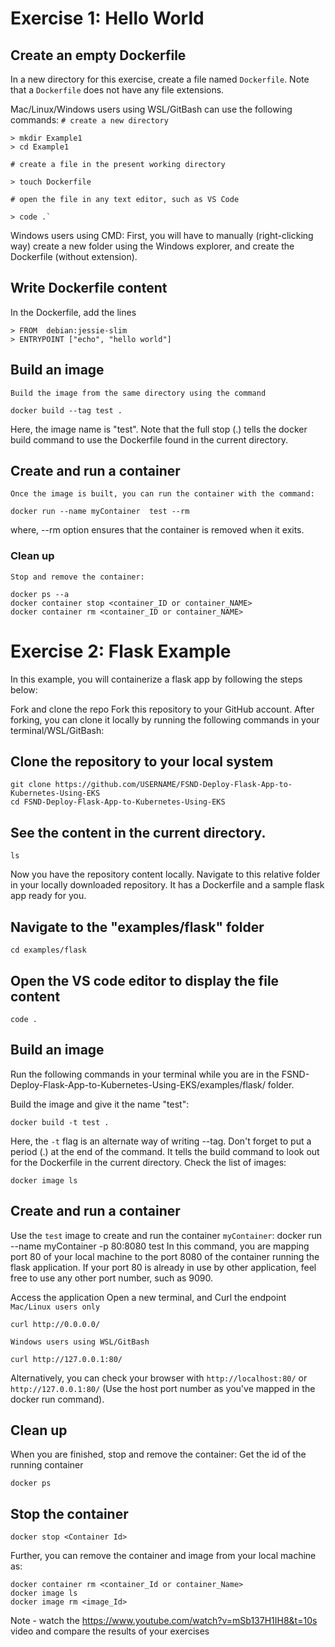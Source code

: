 # Exercise 1: Hello World #

## Create an empty Dockerfile ##

In a new directory for this exercise, create a file named `Dockerfile`. Note that a `Dockerfile` does not have any file extensions.

Mac/Linux/Windows users using WSL/GitBash can use the following commands:
`# create a new directory`
    
    > mkdir Example1
    > cd Example1


`# create a file in the present working directory`
    
    > touch Dockerfile

`# open the file in any text editor, such as VS Code`

    > code .`
    

Windows users using CMD: First, you will have to manually (right-clicking way) create a new folder using the Windows explorer, and create the Dockerfile (without extension). 

## Write Dockerfile content ##

In the Dockerfile, add the lines

    > FROM  debian:jessie-slim
    > ENTRYPOINT ["echo", "hello world"]


## Build an image ## 
`Build the image from the same directory using the command`

    docker build --tag test .


Here, the image name is "test". Note that the full stop (.) tells the docker build command to use the Dockerfile found in the current directory.

## Create and run a container ## 
`Once the image is built, you can run the container with the command:`

    docker run --name myContainer  test --rm
where, --rm option ensures that the container is removed when it exits.

### Clean up ##
`Stop and remove the container:`

    docker ps --a
    docker container stop <container_ID or container_NAME>
    docker container rm <container_ID or container_NAME>


# Exercise 2: Flask Example #
In this example, you will containerize a flask app by following the steps below:

Fork and clone the repo
Fork this repository to your GitHub account. After forking, you can clone it locally by running the following commands in your terminal/WSL/GitBash:

## Clone the repository to your local system
    git clone https://github.com/USERNAME/FSND-Deploy-Flask-App-to-Kubernetes-Using-EKS
    cd FSND-Deploy-Flask-App-to-Kubernetes-Using-EKS

## See the content in the current directory. 
    ls

Now you have the repository content locally. Navigate to this relative folder in your locally downloaded repository. It has a Dockerfile and a sample flask app ready for you.

## Navigate to the "examples/flask" folder
    cd examples/flask
## Open the VS code editor to display the file content
    code .

## Build an image ##

Run the following commands in your terminal while you are in the FSND-Deploy-Flask-App-to-Kubernetes-Using-EKS/examples/flask/ folder.

Build the image and give it the name "test":

    docker build -t test .
Here, the `-t` flag is an alternate way of writing --tag. Don't forget to put a period (.) at the end of the command. It tells the build command to look out for the Dockerfile in the current directory. Check the list of images:

    docker image ls

## Create and run a container
Use the `test` image to create and run the container `myContainer`:
    docker run --name myContainer  -p 80:8080 test
In this command, you are mapping port 80 of your local machine to the port 8080 of the container running the flask application. If your port 80 is already in use by other application, feel free to use any other port number, such as 9090.

Access the application
Open a new terminal, and Curl the endpoint
`Mac/Linux users only`

    curl http://0.0.0.0/
`Windows users using WSL/GitBash`

    curl http://127.0.0.1:80/
Alternatively, you can check your browser with `http://localhost:80/` or `http://127.0.0.1:80/`
(Use the host port number as you've mapped in the docker run command).
## Clean up
When you are finished, stop and remove the container:
Get the id of the running container

    docker ps
## Stop the container
    docker stop <Container Id>
Further, you can remove the container and image from your local machine as:

    docker container rm <container_Id or container_Name>
    docker image ls
    docker image rm <image_Id>


Note - watch the https://www.youtube.com/watch?v=mSb137H1IH8&t=10s video and compare the results of your exercises 